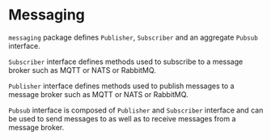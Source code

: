 # Messaging

`messaging` package defines `Publisher`, `Subscriber` and an aggregate `Pubsub` interface. 

`Subscriber` interface defines methods used to subscribe to a message broker such as MQTT or NATS or RabbitMQ. 

`Publisher` interface defines methods used to publish messages to a message broker such as MQTT or NATS or RabbitMQ.

`Pubsub` interface is composed of `Publisher` and `Subscriber` interface and can be used to send messages to as well as to receive messages from a message broker.
